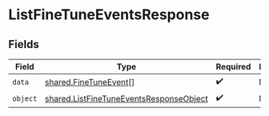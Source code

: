 # ListFineTuneEventsResponse


## Fields

| Field                                                                                              | Type                                                                                               | Required                                                                                           | Description                                                                                        |
| -------------------------------------------------------------------------------------------------- | -------------------------------------------------------------------------------------------------- | -------------------------------------------------------------------------------------------------- | -------------------------------------------------------------------------------------------------- |
| `data`                                                                                             | [shared.FineTuneEvent](../../models/shared/finetuneevent.md)[]                                     | :heavy_check_mark:                                                                                 | N/A                                                                                                |
| `object`                                                                                           | [shared.ListFineTuneEventsResponseObject](../../models/shared/listfinetuneeventsresponseobject.md) | :heavy_check_mark:                                                                                 | N/A                                                                                                |